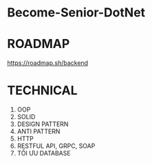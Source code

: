 # Become-Senior-DotNet

# ROADMAP
https://roadmap.sh/backend

# TECHNICAL
1. OOP
2. SOLID
3. DESIGN PATTERN
4. ANTI PATTERN
5. HTTP
6. RESTFUL API, GRPC, SOAP
7. TỐI ƯU DATABASE
